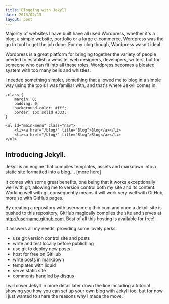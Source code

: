 ```yaml
---
title: Blogging with Jekyll
date: 2013/02/15
layout: post
---
```


Majority of websites I have built have all used Wordpress, whether it's a blog, a simple website, portfolio or a large e-commerce, Wordpress was the go to tool to get the job done. For my blog though, Wordpress wasn't ideal.

Wordpress is a great platform for bringing together the variety of people needed to establish a website, web designers, developers, writers, but for someone who can fit into all these roles, Wordpress becomes a bloated system with too many bells and whistles.

I needed something simpler, something that allowed me to blog in a simple way using the tools I was familiar with, and that's where Jekyll comes in.

<pre><code class="prettyprint lang-css">.class {
	margin: 0;
	padding: 0;
	background-color: #fff;
	border: 1px solid #333;
}</code></pre>

<pre><code class="prettyprint lang-css">&lt;ul id="main-menu" class="nav">
	&lt;li>&lt;a href="/blog/" title="Blog">Blog&lt;/a>&lt;/li>
	&lt;li>&lt;a href="/blog/" title="Blog">Blog&lt;/a>&lt;/li>
&lt;/ul></code></pre>


## Introducing Jekyll.

Jekyll is an engine that compiles templates, assets and markdown into a static site formatted into a blog.... [more here]

It comes with some great benefits, one being that it works exceptionally well with git, allowing me to version control both my site and its content. Working well with git consequently means it will work very well with GitHub, more so with GitHub pages.

By creating a repository with username.githib.com and once a Jekyll site is pushed to this repository, GitHub magically compiles the site and serves at http://username.github.com. Best of all this hosting is available for free!

It answers all my needs, providing some lovely perks.

* use git version control site and posts
* write and test locally before publishing
* use git to deploy new posts
* host for free on GitHub
* write posts in markdown
* templates with liquid
* serve static site
* comments handled by disqus

I will cover Jekyll in more detail later down the line including a tutorial showing you how you can set up your own blog with Jekyll too, but for now I just wanted to share the reasons why I made the move.